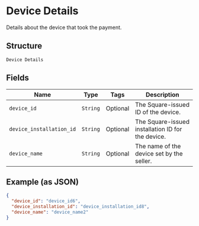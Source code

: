 
# Device Details

Details about the device that took the payment.

## Structure

`Device Details`

## Fields

| Name | Type | Tags | Description |
|  --- | --- | --- | --- |
| `device_id` | `String` | Optional | The Square-issued ID of the device. |
| `device_installation_id` | `String` | Optional | The Square-issued installation ID for the device. |
| `device_name` | `String` | Optional | The name of the device set by the seller. |

## Example (as JSON)

```json
{
  "device_id": "device_id6",
  "device_installation_id": "device_installation_id8",
  "device_name": "device_name2"
}
```

